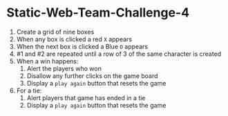 # Static-Web-Team-Challenge-4
1. Create a grid of nine boxes
1. When any box is clicked a red `X` appears
1. When the next box is clicked a Blue `O` appears
1. #1 and #2 are repeated until a row of 3 of the same character is created
1. When a win happens:
    1. Alert the players who won
    1. Disallow any further clicks on the game board
    1. Display a `play again` button that resets the game
1. For a tie:
    1. Alert players that game has ended in a tie
    1. Display a `play again` button that resets the game
